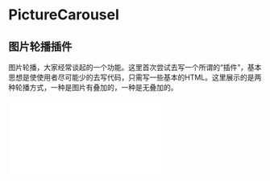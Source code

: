 # PictureCarousel
## 图片轮播插件
图片轮播，大家经常谈起的一个功能。这里首次尝试去写一个所谓的“插件”，基本思想是使使用者尽可能少的去写代码，只需写一些基本的HTML。这里展示的是两种轮播方式，一种是图片有叠加的，一种是无叠加的。
<iframe src="img.html" frameborder="0"></iframe>
